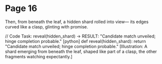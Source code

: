 # Page 16

Then, from beneath the leaf, a hidden shard rolled into view—
its edges curved like a clasp, glinting with promise.

// Code Task: reveal(hidden_shard) → RESULT: "Candidate match unveiled; hinge completion probable."
[python]
def reveal(hidden_shard):
	return "Candidate match unveiled; hinge completion probable."
[Illustration: A shard emerging from beneath the leaf, shaped like part of a clasp, the other fragments watching expectantly.]
